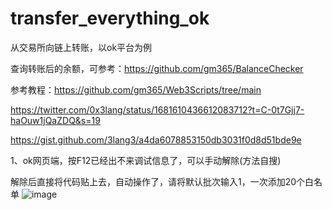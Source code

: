 # transfer_everything_ok
从交易所向链上转账，以ok平台为例

查询转账后的余额，可参考：https://github.com/gm365/BalanceChecker

参考教程：https://github.com/gm365/Web3Scripts/tree/main

https://twitter.com/0x3lang/status/1681610436612083712?t=C-0t7Gjj7-haOuw1jQaZDQ&s=19

https://gist.github.com/3lang3/a4da6078853150db3031f0d8d51bde9e

1、ok网页端，按F12已经出不来调试信息了，可以手动解除(方法自搜)

解除后直接将代码贴上去，自动操作了，请将默认批次输入1，一次添加20个白名单
![image](https://github.com/xyyz12/transfer_everything_ok/assets/91812763/59ba915d-121e-42d2-acdc-ff26be2f6fd4)


